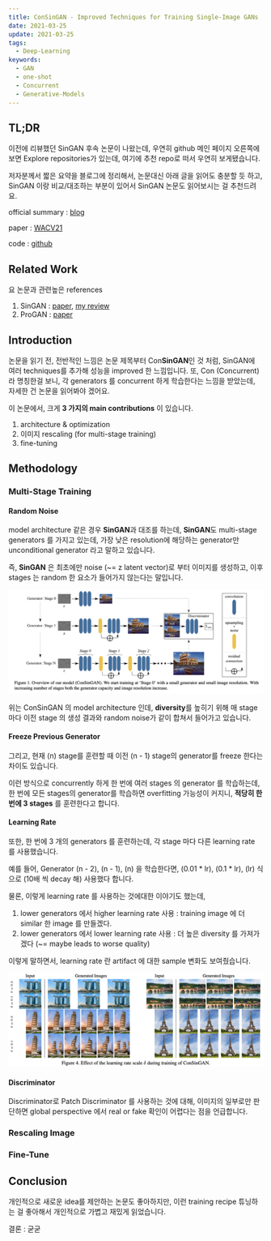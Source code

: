 ```yaml
---
title: ConSinGAN - Improved Techniques for Training Single-Image GANs
date: 2021-03-25
update: 2021-03-25
tags:
  - Deep-Learning
keywords:
  - GAN
  - one-shot
  - Concurrent
  - Generative-Models
---
```


## TL;DR

이전에 리뷰했던 SinGAN 후속 논문이 나왔는데, 우연히 github 메인 페이지 오른쪽에 보면 Explore repositories가 있는데, 여기에 추천 repo로 떠서 우연히 보게됐습니다.

저자분께서 짧은 요약을 블로그에 정리해서, 논문대신 아래 글을 읽어도 충분할 듯 하고, SinGAN 이랑 비교/대조하는 부분이 있어서 SinGAN 논문도 읽어보시는 걸 추천드려요.

official summary : [blog](https://www.tobiashinz.com/2020/03/24/improved-techniques-for-training-single-image-gans.html)

paper : [WACV21](https://openaccess.thecvf.com/content/WACV2021/papers/Hinz_Improved_Techniques_for_Training_Single-Image_GANs_WACV_2021_paper.pdf)

code : [github](https://github.com/tohinz/ConSinGAN)

## Related Work

요 논문과 관련높은 references

1. SinGAN : [paper](https://arxiv.org/pdf/1905.01164.pdf), [my review](https://kozistr.tech/SinGAN/)
2. ProGAN : [paper](https://arxiv.org/pdf/1710.10196.pdf)

## Introduction

논문을 읽기 전, 전반적인 느낌은 논문 제목부터 Con**SinGAN**인 것 처럼, SinGAN에 여러 techniques를 추가해 성능을 improved 한 느낌입니다.
또, Con (Concurrent)라 명칭한걸 보니, 각 generators 를 concurrent 하게 학습한다는 느낌을 받았는데, 자세한 건 논문을 읽어봐야 겠어요.

이 논문에서, 크게 **3 가지의 main contributions** 이 있습니다.

1. architecture & optimization
2. 이미지 rescaling (for multi-stage training)
3. fine-tuning

## Methodology

### Multi-Stage Training

#### Random Noise

model architecture 같은 경우 **SinGAN**과 대조를 하는데, 
**SinGAN**도 multi-stage generators 를 가지고 있는데, 가장 낮은 resolution에 해당하는 generator만 unconditional generator 라고 말하고 있습니다.

즉, **SinGAN** 은 최초에만 noise (~= z latent vector)로 부터 이미지를 생성하고, 이후 stages 는 random 한 요소가 들어가지 않는다는 말입니다.

![architecture](architecture.png)

위는 ConSinGAN 의 model architecture 인데, **diversity**를 높히기 위해 매 stage 마다 이전 stage 의 생성 결과와 random noise가 같이 합쳐서 들어가고 있습니다.

#### Freeze Previous Generator

그리고, 현재 (n) stage를 훈련할 때 이전 (n - 1) stage의 generator를 freeze 한다는 차이도 있습니다.

이런 방식으로 concurrently 하게 한 번에 여러 stages 의 generator 를 학습하는데, 한 번에 모든 stages의 generator를 학습하면 overfitting 가능성이 커지니, 
**적당히 한 번에 3 stages** 를 훈련한다고 합니다.

#### Learning Rate

또한, 한 번에 3 개의 generators 를 훈련하는데, 각 stage 마다 다른 learning rate 를 사용했습니다.

예를 들어, Generator (n - 2), (n - 1), (n) 을 학습한다면, (0.01 * lr), (0.1 * lr), (lr) 식으로 (10배 씩 decay 해) 사용했다 합니다.

물론, 이렇게 learning rate 를 사용하는 것에대한 이야기도 했는데, 

1. lower generators 에서 higher learning rate 사용 : training image 에 더 similar 한 image 를 만들겠다.
2. lower generators 에서 lower learning rate 사용   : 더 높은 diversity 를 가져가겠다 (~= maybe leads to worse quality) 

이렇게 말하면서, learning rate 란 artifact 에 대한 sample 변화도 보여줬습니다.

![lr](changing_by_lr.png)

#### Discriminator

Discriminator로 Patch Discriminator 를 사용하는 것에 대해, 이미지의 일부로만 판단하면 global perspective 에서 real or fake 확인이 어렵다는 점을 언급합니다.

### Rescaling Image

### Fine-Tune

## Conclusion

개인적으로 새로운 idea를 제안하는 논문도 좋아하지만, 이런 training recipe 튜닝하는 걸 좋아해서 개인적으로 가볍고 재밌게 읽었습니다.


결론 : 굳굳
